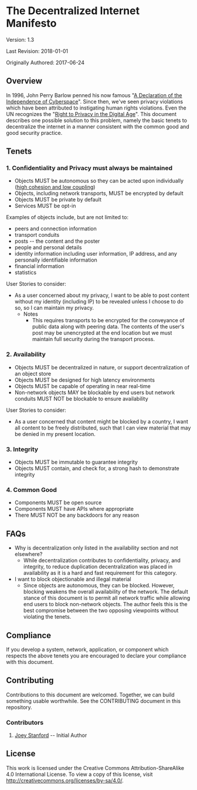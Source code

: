 # The Decentralized Internet Manifesto
Version: 1.3

Last Revision: 2018-01-01

Originally Authored: 2017-06-24

## Overview
In 1996, John Perry Barlow penned his now famous "[A Declaration of the Independence of Cyberspace](https://www.eff.org/cyberspace-independence)". Since then, we've seen privacy violations which have been attributed to instigating human rights violations. Even the UN recognizes the "[Right to Privacy in the Digital Age](http://www.un.org/press/en/2013/gashc4094.doc.htm)". This document describes one possible solution to this problem, namely the basic tenets to decentralize the internet in a manner consistent with the common good and good security practice.

## Tenets
### 1. Confidentiality and Privacy must always be maintained
 * Objects MUST be autonomous so they can be acted upon individually ([high cohesion and low coupling](https://en.wikipedia.org/wiki/GRASP_%28object-oriented_design%29))
 * Objects, including network transports, MUST be encrypted by default
 * Objects MUST be private by default
 * Services MUST be opt-in

Examples of objects include, but are not limited to:

* peers and connection information
* transport conduits
* posts -- the content and the poster
* people and personal details
* identity information including user information, IP address, and any personally identifiable information
* financial information
* statistics

User Stories to consider:

* As a user concerned about my privacy, I want to be able to post content without my identity (including IP) to be revealed unless I choose to do so, so I can maintain my privacy.
  * Notes
    * This requires transports to be encrypted for the conveyance of public data along with peering data. The contents of the user's post may be unencrypted at the end location but we must maintain full security during the transport process.


### 2. Availability
 * Objects MUST be decentralized in nature, or support decentralization of an object store
 * Objects MUST be designed for high latency environments
 * Objects MUST be capable of operating in near real-time
 * Non-network objects MAY be blockable by end users but network conduits MUST NOT be blockable to ensure availability

User Stories to consider:

* As a user concerned that content might be blocked by a country, I want all content to be freely distributed, such that I can view material that may be denied in my present location.

### 3. Integrity
 * Objects MUST be immutable to guarantee integrity
 * Objects MUST contain, and check for, a strong hash to demonstrate integrity


### 4. Common Good
 * Components MUST be open source
 * Components MUST have APIs where appropriate
 * There MUST NOT be any backdoors for any reason


## FAQs
 * Why is decentralization only listed in the availability section and not elsewhere?
   * While decentralization contributes to confidentiality, privacy, and integrity, to reduce duplication decentralization was placed in availability as it is a hard and fast requirement for this category.
 * I want to block objectionable and illegal material
   * Since objects are autonomous, they can be blocked.  However, blocking weakens the overall availability of the network. The default stance of this document is to permit all network traffic while allowing end users to block non-network objects. The author feels this is the best compromise between the two opposing viewpoints without violating the tenets.


## Compliance
If you develop a system, network, application, or component which respects the above tenets you are encouraged to declare your compliance with this document.

## Contributing
Contributions to this document are welcomed. Together, we can build something usable worthwhile. See the CONTRIBUTING document in this repository.

### Contributors
 1. [Joey Stanford](https://github.com/rinchen) -- Initial Author

## License
This work is licensed under the Creative Commons Attribution-ShareAlike 4.0 International License. To view a copy of this license, visit <http://creativecommons.org/licenses/by-sa/4.0/>.

